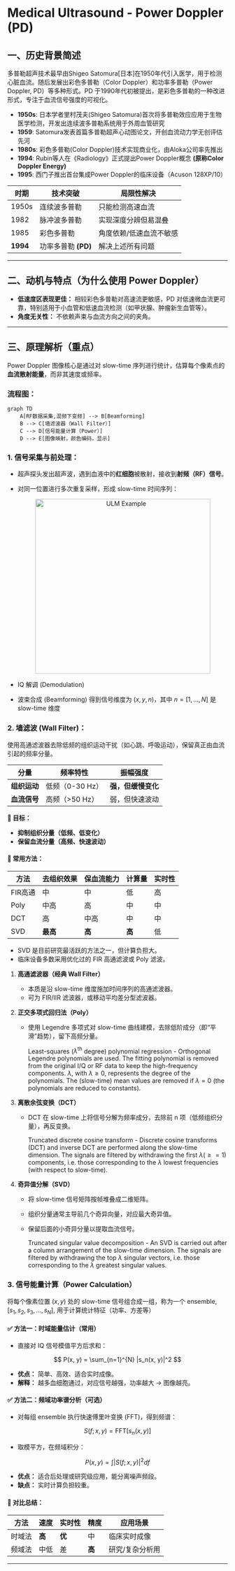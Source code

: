 # Medical Ultrasound - Power Doppler (PD)

## 一、历史背景简述

多普勒超声技术最早由Shigeo Satomura[日本]在1950年代引入医学，用于检测心脏血流。随后发展出彩色多普勒（Color Doppler）和功率多普勒（Power Doppler, PD）等多种形式。PD 于1990年代初被提出，是彩色多普勒的一种改进形式，专注于血流信号强度的可视化。

- **1950s**: 日本学者里村茂夫(Shigeo Satomura)首次将多普勒效应应用于生物医学检测，开发出连续波多普勒系统用于外周血管研究
- **1959**: Satomura发表首篇多普勒超声心动图论文，开创血流动力学无创评估先河
- **1980s**: 彩色多普勒(Color Doppler)技术实现商业化，由Aloka公司率先推出
- **1994**: Rubin等人在《Radiology》正式提出Power Doppler概念 **(原称Color Doppler Energy)**
- **1995**: 西门子推出首台集成Power Doppler的临床设备（Acuson 128XP/10）

| 时期         | 技术突破                  | 局限性解决             |
|--------------|--------------------------|--------------------------|
| 1950s        | 连续波多普勒              | 只能检测高速血流         |
| 1982         | 脉冲波多普勒              | 实现深度分辨但易混叠     |
| 1985         | 彩色多普勒                | 角度依赖/低速血流不敏感  |
| **1994**     | 功率多普勒 **(PD)**       | 解决上述所有问题         |

---

## 二、动机与特点（为什么使用 Power Doppler）

- **低速度区表现更佳：** 相较彩色多普勒对高速流更敏感，PD 对低速微血流更可靠，特别适用于小血管和低速血流检测（如甲状腺、肿瘤新生血管等）。
- **角度无关性：** 不依赖声束与血流方向之间的夹角。

---

## 三、原理解析（重点）

Power Doppler 图像核心是通过对 slow-time 序列进行统计，估算每个像素点的**血流散射能量**，而非其速度或频率。

### 流程图：

```mermaid
graph TD
    A[RF数据采集,混频下变频] --> B[Beamforming]
    B --> C[墙滤波器（Wall Filter）]
    C --> D[信号能量计算（Power）]
    D --> E[图像映射，颜色编码，显示]
```



### 1. 信号采集与前处理： 
   - 超声探头发出超声波，遇到血液中的**红细胞**被散射，接收到**射频（RF）信号**。
   - 对同一位置进行多次重复采样，形成 slow-time 时间序列：

     <p align="center">
     <img src="https://github.com/user-attachments/assets/a6e85f86-e79c-4e9f-80d6-aa55fa7671c0" alt="ULM Example" width="400">
     </p>
   
   - IQ 解调 (Demodulation)
   - 波束合成 (Beamforming)
     得到信号维度为 $(x, y, n)$，其中 $n = [1, \dots, N]$ 是 slow-time 维度

     
### 2. 墙滤波 (Wall Filter)：
   使用高通滤波器去除低频的组织运动干扰（如心跳、呼吸运动），保留真正由血流引起的频率分量。

| 分量       | 频率特性        | 振幅强度        |
| -------- | ----------- | ----------- |
| **组织运动** | 低频（0-30 Hz） | **强，但缓慢变化** |
| **血流信号** | 高频（>50 Hz）  | 弱，但快速波动     |

**🎯 目标：**
* **抑制组织分量（低频、低变化）**
* **保留血流分量（高频、快速波动）**

#### 🚧 常用方法：

| 方法    | 去组织效果  | 保血流能力 | 计算量   | 实时性 |
| ----- | ------ | ----- | ----- | --- |
| FIR高通 | 中      | 中     | 低     | 高   |
| Poly  | 中高     | 高     | 中     | 中   |
| DCT   | 高      | 中高    | 中     | 中   |
| SVD   | **最高** | **高** | **高** | 低   |


* SVD 是目前研究最活跃的方法之一，但计算负担大。
* 临床设备多数采用优化过的 FIR 高通滤波或 Poly 滤波。
  
1. **高通滤波器（经典 Wall Filter）**

   * 本质是沿 slow-time 维度施加时间序列的高通滤波器。
   * 可为 FIR/IIR 滤波器，或移动平均差分型滤波器。

2. **正交多项式回归法（Poly）**

   * 使用 Legendre 多项式对 slow-time 曲线建模，去除低阶成分（即“平滑”趋势），留下高频分量。
     
     Least-squares ($\lambda^\textrm{th}$ degree) polynomial regression - Orthogonal Legendre polynomials are used. The fitting polynomial is removed from the original I/Q or RF data to keep the high-frequency components. $\lambda$, with $\lambda \geq 0$, represents the degree of the polynomials. The (slow-time) mean values are removed if $\lambda = 0$ (the polynomials are reduced to constants).
  
3. **离散余弦变换（DCT）**

   * DCT 在 slow-time 上将信号分解为频率成分，去除前 n 项（低频组织分量），再反变换。
     
     Truncated discrete cosine transform - Discrete cosine transforms (DCT) and inverse DCT are performed along the slow-time dimension. The signals are filtered by withdrawing the first $\lambda (\geq = 1)$ components, i.e. those corresponding to the $\lambda$ lowest frequencies (with respect to slow-time).
     
4. **奇异值分解（SVD）**

   * 将 slow-time 信号矩阵按帧堆叠成二维矩阵。
   * 组织分量通常主导前几个奇异向量，对应最大奇异值。
   * 保留后面的小奇异分量以提取血流信号。
     
     Truncated singular value decomposition - An SVD is carried out after a column arrangement of the slow-time dimension. The signals are filtered by withdrawing the top $\lambda$ singular vectors, i.e. those corresponding to the $\lambda$ greatest singular values.

 

### 3. **信号能量计算（Power Calculation）**
将每个像素位置 $(x, y)$ 处的 slow-time 信号组合成一组，称为一个 ensemble, $[s_1, s_2, s_3, ..., s_N]$, 用于计算统计特征（功率、方差等）

#### ✅ 方法一：时域能量估计（常用）

* 直接对 IQ 信号模值平方后求和：

$$
P(x, y) = \sum_{n=1}^{N} |s_n(x, y)|^2 
$$

* **优点：** 简单、高效、适合实时成像。
* **解释：** 越多血细胞通过，对应信号越强，功率越大 → 图像越亮。

#### ✅ 方法二：频域功率谱分析（可选）

* 对每组 ensemble 执行快速傅里叶变换 (FFT)，得到频谱：

$$
S(f; x, y) = \text{FFT}[s_n(x, y)]
$$

* 取模平方，在频域积分：

$$
P(x, y) = \int |S(f; x, y)|^2 df
$$

* **优点：** 适合后处理或研究级应用，能分离噪声频段。
* **缺点：** 实时计算负担较重。

#### 📌 对比总结：

| 方法  | 速度 | 实时性 | 精度 | 应用场景     |
| --- | -- | --- | -- | -------- |
| 时域法 | **高**  | **优**   | 中  | 临床实时成像   |
| 频域法 | 中低 | 差   | **高**  | 研究/复杂分析用 |

---
